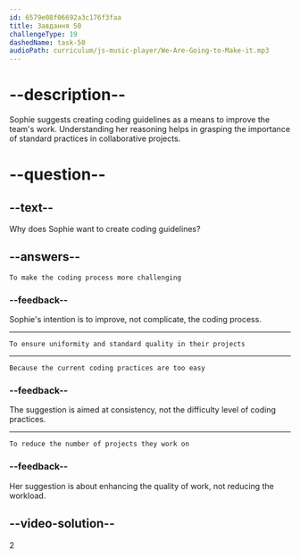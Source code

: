 ```yaml
---
id: 6579e08f06692a3c176f3faa
title: Завдання 50
challengeType: 19
dashedName: task-50
audioPath: curriculum/js-music-player/We-Are-Going-to-Make-it.mp3
---
```


<!--
AUDIO REFERENCE: 
Sophie: "I would like to suggest that we create coding guidelines to ensure consistency across our projects."
-->

# --description--

Sophie suggests creating coding guidelines as a means to improve the team's work. Understanding her reasoning helps in grasping the importance of standard practices in collaborative projects.

# --question--

## --text--

Why does Sophie want to create coding guidelines?

## --answers--

`To make the coding process more challenging`

### --feedback--

Sophie's intention is to improve, not complicate, the coding process.

---

`To ensure uniformity and standard quality in their projects`

---

`Because the current coding practices are too easy`

### --feedback--

The suggestion is aimed at consistency, not the difficulty level of coding practices.

---

`To reduce the number of projects they work on`

### --feedback--

Her suggestion is about enhancing the quality of work, not reducing the workload.

## --video-solution--

2
